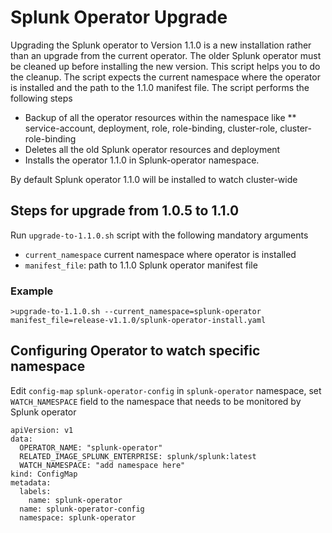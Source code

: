 # Splunk Operator Upgrade

Upgrading the Splunk operator to Version 1.1.0 is a new installation rather than an upgrade from the current operator. The older Splunk operator must be cleaned up before installing the new version. This script helps you to do the cleanup. The script expects the current namespace where the operator is installed and the path to the 1.1.0 manifest file. The script performs the following steps

* Backup of all the operator resources within the namespace like
** service-account, deployment, role, role-binding, cluster-role, cluster-role-binding
* Deletes all the old Splunk operator resources and deployment
* Installs the operator 1.1.0 in Splunk-operator namespace.

By default Splunk operator 1.1.0 will be installed to watch cluster-wide


## Steps for upgrade from 1.0.5 to 1.1.0

Run `upgrade-to-1.1.0.sh` script with the following mandatory arguments
* `current_namespace` current namespace where operator is installed
* `manifest_file`: path to 1.1.0 Splunk operator manifest file


### Example

```
>upgrade-to-1.1.0.sh --current_namespace=splunk-operator manifest_file=release-v1.1.0/splunk-operator-install.yaml
```

## Configuring Operator to watch specific namespace

Edit `config-map` `splunk-operator-config` in `splunk-operator` namespace, set `WATCH_NAMESPACE` field to the namespace that needs to be monitored by Splunk operator

```
apiVersion: v1
data:
  OPERATOR_NAME: "splunk-operator"
  RELATED_IMAGE_SPLUNK_ENTERPRISE: splunk/splunk:latest
  WATCH_NAMESPACE: "add namespace here"
kind: ConfigMap
metadata:
  labels:
    name: splunk-operator
  name: splunk-operator-config
  namespace: splunk-operator
```
